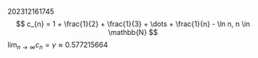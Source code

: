 202312161745 
$$
c_{n} = 1 + \frac{1}{2} + \frac{1}{3} + \dots  + \frac{1}{n} - \ln n, n \in \mathbb{N}
$$
${ \lim_{ n \to \infty } c_{n} = \gamma \approx 0.577 215 664 }$ 

